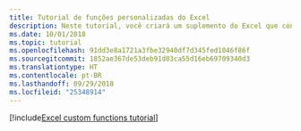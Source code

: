 ```yaml
---
title: Tutorial de funções personalizadas do Excel
description: Neste tutorial, você criará um suplemento do Excel que contém uma função personalizada que possa executar cálculos, solicitar dados da web ou transmitir dados da web.
ms.date: 10/01/2018
ms.topic: tutorial
ms.openlocfilehash: 91dd3e8a1721a3fbe32940df7d345fed1046f86f
ms.sourcegitcommit: 1852ae367de53deb91d03ca55d16eb69709340d3
ms.translationtype: HT
ms.contentlocale: pt-BR
ms.lasthandoff: 09/29/2018
ms.locfileid: "25348914"
---
```

[!include[Excel custom functions tutorial](../includes/file-tutorial-excel-custom-functions.md)]